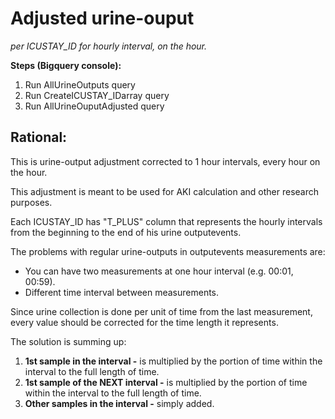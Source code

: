 # Adjusted urine-ouput 
*per ICUSTAY_ID for hourly interval, on the hour.*

**Steps (Bigquery console):**
1. Run AllUrineOutputs query
2. Run CreateICUSTAY_IDarray query
3. Run AllUrineOuputAdjusted query

## Rational:
This is urine-output adjustment corrected to 1 hour intervals, every hour on the hour.

This adjustment is meant to be used for AKI calculation and other research purposes.

Each ICUSTAY_ID has "T_PLUS" column that represents the hourly intervals from the beginning to the end of
his urine outputevents.

The problems with regular urine-outputs in outputevents measurements are:
 * You can have two measurements at one hour interval (e.g. 00:01, 00:59).
 * Different time interval between measurements.

Since urine collection is done per unit of time from the last measurement, every value should be 
corrected for the time length it represents.

The solution is summing up:
1. **1st sample in the interval -** is multiplied by the portion of time within the interval to the full length of time.
2. **1st sample of the NEXT interval  -** is multiplied by the portion of time within the interval to the full length of time.
3. **Other samples in the interval -** simply added.
